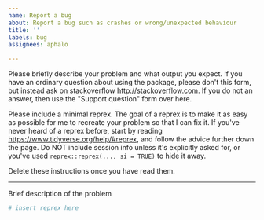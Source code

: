 ```yaml
---
name: Report a bug
about: Report a bug such as crashes or wrong/unexpected behaviour
title: ''
labels: bug
assignees: aphalo

---
```


Please briefly describe your problem and what output you expect. If you have an ordinary question about using the package, please don't this form, but instead ask on stackoverflow <http://stackoverflow.com>. If you do not an answer, then use the "Support question" form over here.

Please include a minimal reprex. The goal of a reprex is to make it as easy as possible for me to recreate your problem so that I can fix it. If you've never heard of a reprex before, start by reading <https://www.tidyverse.org/help/#reprex>, and follow the advice further down the page. Do NOT include session info unless it's explicitly asked for, or you've used `reprex::reprex(..., si = TRUE)` to hide it away.  

Delete these instructions once you have read them.

---

Brief description of the problem

```r
# insert reprex here
```
